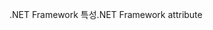 <span data-ttu-id="39d43-101">.NET Framework 특성</span><span class="sxs-lookup"><span data-stu-id="39d43-101">.NET Framework attribute</span></span>